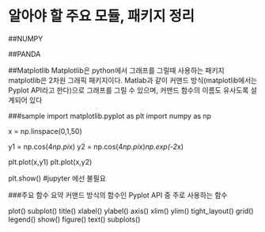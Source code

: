 # 알아야 할 주요 모듈, 패키지 정리

##NUMPY


##PANDA



##Matplotlib
Matplotlib은 python에서 그래프를 그릴때 사용하는 패키지
matplotlib은 2차원 그래픽 패키지이다. Matlab과 같이 커맨드 방식(matplotlib에서는 Pyplot API라고 한다)으로 그래프를 그릴 수 있으며, 커맨드 함수의 이름도 유사도록 설계되어 있다

###sample 
import matplotlib.pyplot as plt
import numpy as np

x = np.linspace(0,1,50)

y1 = np.cos(4*np.pi*x)
y2 = np.cos(4*np.pi*x)*np.exp(-2*x)

plt.plot(x,y1)
plt.plot(x,y2)

plt.show() #jupyter 에선 불필요


###주요 함수 요약
커맨드 방식의 함수인 Pyplot API 중 주로 사용하는 함수

plot()
subplot()
title()
xlabel()
ylabel()
axis()
xlim()
ylim()
tight_layout()
grid()
legend()
show()
figure()
text()
subplots()
